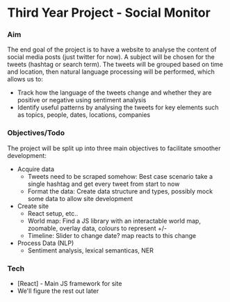 # Third Year Project - Social Monitor

### Aim

The end goal of the project is to have a website to analyse the content of social media posts (just twitter for now). A subject will be chosen for the tweets (hashtag or search term). The tweets will be grouped based on time and location, then natural language processing will be performed, which allows us to:

- Track how the language of the tweets change and whether they are positive or negative using sentiment analysis
- Identify useful patterns by analysing the tweets for key elements such as topics, people, dates, locations, companies

### Objectives/Todo

The project will be split up into three main objectives to facilitate smoother development: 

- Acquire data
  - Tweets need to be scraped somehow: Best case scenario take a single hashtag and get every tweet from start to now
  - Format the data: Create data structure and types, possibly mock some data to allow site development
- Create site
  - React setup, etc..
  - World map: Find a JS library with an interactable world map, zoomable, overlay data, colours to represent +/-
  - Timeline: Slider to change date? map reacts to this change
- Process Data (NLP)
  - Sentiment analysis, lexical semanticas, NER

### Tech

* [React] - Main JS framework for site
* We'll figure the rest out later


